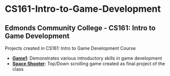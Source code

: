 # CS161-Intro-to-Game-Development
## Edmonds Community College - CS161: Intro to Game Development

Projects created in CS161: Intro to Game Development Course<br>

- <b><a href="https://github.com/Coderaulic/CS161-Intro-to-Game-Development/tree/master/CS161_Game1">
Game1</a></b>: Demonstrates various introductory skills in game development
-  <b><a href="https://github.com/Coderaulic/CS161-Intro-to-Game-Development/tree/master/CS161_Space_Shooter">Space Shooter</a></b>: Top/Down scrolling game created as final project of the class
